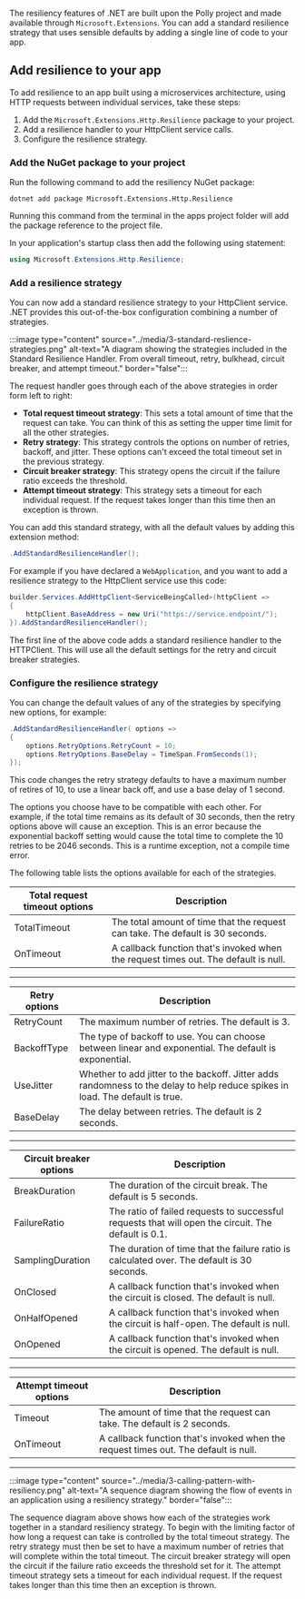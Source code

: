 The resiliency features of .NET are built upon the Polly project and made available through `Microsoft.Extensions`. You can add a standard resilience strategy that uses sensible defaults by adding a single line of code to your app.

## Add resilience to your app

To add resilience to an app built using a microservices architecture, using HTTP requests between individual services, take these steps:

1. Add the `Microsoft.Extensions.Http.Resilience` package to your project.
1. Add a resilience handler to your HttpClient service calls.
1. Configure the resilience strategy.

### Add the NuGet package to your project

Run the following command to add the resiliency NuGet package:

```dotnetcli
dotnet add package Microsoft.Extensions.Http.Resilience
```

Running this command from the terminal in the apps project folder will add the package reference to the project file.

In your application's startup class then add the following using statement:

```csharp
using Microsoft.Extensions.Http.Resilience;
```

### Add a resilience strategy

You can now add a standard resilience strategy to your HttpClient service. .NET provides this out-of-the-box configuration combining a number of strategies.

:::image type="content" source="../media/3-standard-reslience-strategies.png" alt-text="A diagram showing the strategies included in the Standard Resilience Handler. From overall timeout, retry, bulkhead, circuit breaker, and attempt timeout." border="false":::

The request handler goes through each of the above strategies in order form left to right:

- **Total request timeout strategy**: This sets a total amount of time that the request can take. You can think of this as setting the upper time limit for all the other strategies.
- **Retry strategy**: This strategy controls the options on number of retries, backoff, and jitter. These options can't exceed the total timeout set in the previous strategy.
- **Circuit breaker strategy**: This strategy opens the circuit if the failure ratio exceeds the threshold.
- **Attempt timeout strategy**: This strategy sets a timeout for each individual request. If the request takes longer than this time then an exception is thrown.

You can add this standard strategy, with all the default values by adding this extension method:

```csharp
.AddStandardResilienceHandler();
```

For example if you have declared a `WebApplication`, and you want to add a resilience strategy to the HttpClient service use this code:

```csharp
builder.Services.AddHttpClient<ServiceBeingCalled>(httpClient =>
{
    httpClient.BaseAddress = new Uri("https://service.endpoint/");
}).AddStandardResilienceHandler();
```

The first line of the above code adds a standard resilience handler to the HTTPClient. This will use all the default settings for the retry and circuit breaker strategies.

### Configure the resilience strategy

You can change the default values of any of the strategies by specifying new options, for example:

```csharp
.AddStandardResilienceHandler( options => 
{  
    options.RetryOptions.RetryCount = 10;
    options.RetryOptions.BaseDelay = TimeSpan.FromSeconds(1);
});
  ```

This code changes the retry strategy defaults to have a maximum number of retires of 10, to use a linear back off, and use a base delay of 1 second.

The options you choose have to be compatible with each other. For example, if the total time remains as its default of 30 seconds, then the retry options above will cause an exception. This is an error because the exponential backoff setting would cause the total time to complete the 10 retries to be 2046 seconds. This is a runtime exception, not a compile time error.

The following table lists the options available for each of the strategies.

| Total request timeout options | Description |
|---------------|-------------------------|
| TotalTimeout  | The total amount of time that the request can take. The default is 30 seconds.           |
| OnTimeout     | A callback function that's invoked when the request times out. The default is null.            |

<hr/>

| Retry options | Description |
|---------------|-------------------------|
| RetryCount    | The maximum number of retries. The default is 3.           |
| BackoffType   | The type of backoff to use. You can choose between linear and exponential. The default is exponential.            |
| UseJitter     | Whether to add jitter to the backoff. Jitter adds randomness to the delay to help reduce spikes in load. The default is true.        |
| BaseDelay     | The delay between retries. The default is 2 seconds.                |

<hr/>

| Circuit breaker options | Description |
|---------------|-------------------------|
| BreakDuration | The duration of the circuit break. The default is 5 seconds.           |
| FailureRatio  | The ratio of failed requests to successful requests that will open the circuit. The default is 0.1.            |
| SamplingDuration | The duration of time that the failure ratio is calculated over. The default is 30 seconds.        |
| OnClosed      | A callback function that's invoked when the circuit is closed. The default is null.                |
| OnHalfOpened  | A callback function that's invoked when the circuit is half-open. The default is null.                |
| OnOpened      | A callback function that's invoked when the circuit is opened. The default is null.                |

<hr/>

| Attempt timeout options | Description |
|---------------|-------------------------|
| Timeout       | The amount of time that the request can take. The default is 2 seconds.           |
| OnTimeout     | A callback function that's invoked when the request times out. The default is null.            |

<hr/>

:::image type="content" source="../media/3-calling-pattern-with-resiliency.png" alt-text="A sequence diagram showing the flow of events in an application using a resiliency strategy." border="false":::

The sequence diagram above shows how each of the strategies work together in a standard resiliency strategy. To begin with the limiting factor of how long a request can take is controlled by the total timeout strategy. The retry strategy must then be set to have a maximum number of retries that will complete within the total timeout. The circuit breaker strategy will open the circuit if the failure ratio exceeds the threshold set for it. The attempt timeout strategy sets a timeout for each individual request. If the request takes longer than this time then an exception is thrown.
